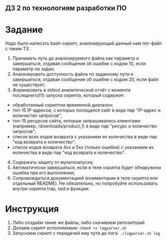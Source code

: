 ## ДЗ 2 по технологиям разработки ПО
# Задание
Надо было написать bash-скрипт, анализирующий данный нам лог-файл с таким ТЗ:
1. Принимать путь до анализируемого файла как параметр и завершаться, отдавая сообщение об ошибке с кодом 10, если параметр не задан;
2. Анализировать доступность файла по заданному пути и завершаться, отдавая сообщение об ошибке с кодом 20, если файл не существует;
3. Формировать в stdout аналитической отчёт с момента последнего(!!!) запуска скрипта, который содержит:
- обработанный скриптом временной диапазон;
- топ-15 IP-адресов, с которых посещался сайт в виде пар "IP-адрес и количество запросов";
- топ-15 ресурсов сайта, которые запрашивались клиентами (например, /downloads/product_1) в виде пар "ресурс и количество запросов";
- список всех кодов возврата с указанием их количества в виде пар "код возврата и количество";
- список кодов возврата 4xx и 5xx (только ошибки) с указанием их количества в виде пар "код возврата и количество".
4. Содержать защиту от мультизапуска;
5. Автоматически завершаться, если в теле скрипта будет обнаружена ошибка при его выполнении;
6. Сопровождаться документацией (комментарии в теле скрипта или отдельный README). Не обязательно, но попробуйте использовать внутри скрипта trap, sed и функции.

# Инструкция
1. Либо создаём такие же файлы, либо скачиваем репозиторий
2. Делаем скрипт исполняемым: `chmod +x logparser.sh`
3. Запускаем скрипт с передачей ему пути до лога: `./logparser.sh log`
